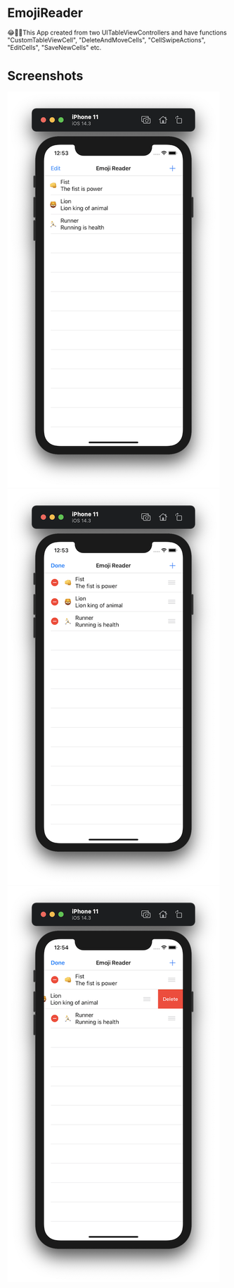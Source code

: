 # EmojiReader
😂🤪🤓This App created from two UITableViewControllers  and have functions "CustomTableViewCell", "DeleteAndMoveCells", "CellSwipeActions", "EditCells", "SaveNewCells" etc.
# Screenshots
![](https://github.com/IsaikinSergei/EmojiReader/blob/master/Screenshots/Снимок%20экрана%202020-12-31%20в%2000.53.42.png?raw=true)
![](https://github.com/IsaikinSergei/EmojiReader/blob/master/Screenshots/Снимок%20экрана%202020-12-31%20в%2000.53.59.png?raw=true)
![](https://github.com/IsaikinSergei/EmojiReader/blob/master/Screenshots/Снимок%20экрана%202020-12-31%20в%2000.54.18.png?raw=true)
![]()
![]()
